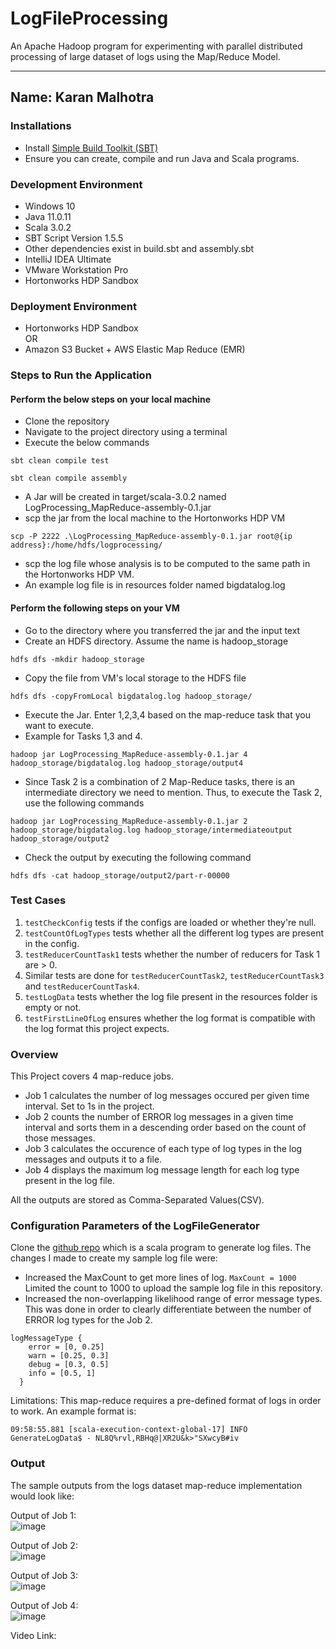 # LogFileProcessing
An Apache Hadoop program for experimenting with parallel distributed processing of large dataset of logs using the Map/Reduce Model.

---
Name: Karan Malhotra
---

### Installations
+ Install [Simple Build Toolkit (SBT)](https://www.scala-sbt.org/1.x/docs/index.html)
+ Ensure you can create, compile and run Java and Scala programs.

### Development Environment
+ Windows 10
+ Java 11.0.11
+ Scala 3.0.2
+ SBT Script Version 1.5.5
+ Other dependencies exist in build.sbt and assembly.sbt
+ IntelliJ IDEA Ultimate
+ VMware Workstation Pro
+ Hortonworks HDP Sandbox

### Deployment Environment
+ Hortonworks HDP Sandbox
<br/>OR
+ Amazon S3 Bucket + AWS Elastic Map Reduce (EMR)

### Steps to Run the Application
#### Perform the below steps on your local machine
+ Clone the repository
+ Navigate to the project directory using a terminal
+ Execute the below commands
```
sbt clean compile test
```
```
sbt clean compile assembly
```
+ A Jar will be created in target/scala-3.0.2 named LogProcessing_MapReduce-assembly-0.1.jar
+ scp the jar from the local machine to the Hortonworks HDP VM
```
scp -P 2222 .\LogProcessing_MapReduce-assembly-0.1.jar root@{ip address}:/home/hdfs/logprocessing/
```
+ scp the log file whose analysis is to be computed to the same path in the Hortonworks HDP VM.
+ An example log file is in resources folder named bigdatalog.log

#### Perform the following steps on your VM
+ Go to the directory where you transferred the jar and the input text
+ Create an HDFS directory. Assume the name is hadoop_storage
```
hdfs dfs -mkdir hadoop_storage
```
+ Copy the file from VM's local storage to the HDFS file
```
hdfs dfs -copyFromLocal bigdatalog.log hadoop_storage/
```
+ Execute the Jar. Enter 1,2,3,4 based on the map-reduce task that you want to execute.
+ Example for Tasks 1,3 and 4.
```
hadoop jar LogProcessing_MapReduce-assembly-0.1.jar 4 hadoop_storage/bigdatalog.log hadoop_storage/output4
```
+ Since Task 2 is a combination of 2 Map-Reduce tasks, there is an intermediate directory we need to mention. Thus, to execute the Task 2, use the following commands
```
hadoop jar LogProcessing_MapReduce-assembly-0.1.jar 2 hadoop_storage/bigdatalog.log hadoop_storage/intermediateoutput hadoop_storage/output2
```
+ Check the output by executing the following command
```
hdfs dfs -cat hadoop_storage/output2/part-r-00000
```

### Test Cases
1. `testCheckConfig` tests if the configs are loaded or whether they're null.
2. `testCountOfLogTypes` tests whether all the different log types are present in the config.
3. `testReducerCountTask1` tests whether the number of reducers for Task 1 are > 0.
4. Similar tests are done for `testReducerCountTask2`, `testReducerCountTask3` and `testReducerCountTask4`.
5. `testLogData` tests whether the log file present in the resources folder is empty or not.
6. `testFirstLineOfLog` ensures whether the log format is compatible with the log format this project expects.

### Overview
This Project covers 4 map-reduce jobs.
- Job 1 calculates the number of log messages occured per given time interval. Set to 1s in the project.
- Job 2 counts the number of ERROR log messages in a given time interval and sorts them in a descending order based on the count of those messages.
- Job 3 calculates the occurence of each type of log types in the log messages and outputs it to a file.
- Job 4 displays the maximum log message length for each log type present in the log file.

All the outputs are stored as Comma-Separated Values(CSV).

### Configuration Parameters of the LogFileGenerator
Clone the [github repo](https://github.com/0x1DOCD00D/LogFileGenerator) which is a scala program to generate log files.
The changes I made to create my sample log file were:
- Increased the MaxCount to get more lines of log. `MaxCount = 1000`
Limited the count to 1000 to upload the sample log file in this repository.
- Increased the non-overlapping likelihood range of error message types.
This was done in order to clearly differentiate between the number of ERROR log types for the Job 2.
```
logMessageType {
    error = [0, 0.25]
    warn = [0.25, 0.3]
    debug = [0.3, 0.5]
    info = [0.5, 1]
  }
```
Limitations: This map-reduce requires a pre-defined format of logs in order to work. An example format is:
``` 
09:58:55.881 [scala-execution-context-global-17] INFO  GenerateLogData$ - NL8Q%rvl,RBHq@|XR2U&k>"SXwcyB#iv
```

### Output
The sample outputs from the logs dataset map-reduce implementation would look like:

Output of Job 1:
<br>
![image](https://user-images.githubusercontent.com/22276682/138167459-3f5fb19e-698a-4971-b30e-c31f946e2a4d.png)

Output of Job 2:
<br>
![image](https://user-images.githubusercontent.com/22276682/138167830-cb2ce99c-afef-4288-bd78-c3e6641fb2d5.png)

Output of Job 3:
<br>
![image](https://user-images.githubusercontent.com/22276682/138167975-caa92421-3923-4b77-b5d0-806dcfc41136.png)

Output of Job 4:
<br>
![image](https://user-images.githubusercontent.com/22276682/138168116-912e9906-9df8-461f-8aaf-8333853177d9.png)

Video Link:
